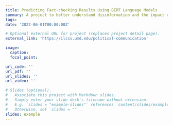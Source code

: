 ```yaml
---
title: Predicting Fact-checking Results Using BERT Language Models
summary: A project to better understand disinformation and the impact of counter-strategies.
tags:
date: '2022-06-01T00:00:00Z'

# Optional external URL for project (replaces project detail page).
external_link: 'https://ilcss.umd.edu/political-communication'

image:
  caption: 
  focal_point:

url_code: ''
url_pdf: ''
url_slides: ''
url_video: ''

# Slides (optional).
#   Associate this project with Markdown slides.
#   Simply enter your slide deck's filename without extension.
#   E.g. `slides = "example-slides"` references `content/slides/example-slides.md`.
#   Otherwise, set `slides = ""`.
slides: example
---
```



